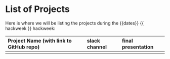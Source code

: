 # List of Projects

Here is where we will be listing the projects during the {{dates}} {{ hackweek }} hackweek:

| Project Name (with link to GitHub repo) | slack channel | final presentation | 
|:--------|:--------|:-----|
|  |  |   |